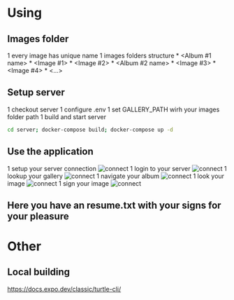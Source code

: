 # Using
## Images folder
1 every image has unique name
1 images folders structure
    * <Album #1 name>
        * <Image #1>
        * <Image #2>
    * <Album #2 name>
        * <Image #3>
        * <Image #4>
        * <...>
## Setup server
1 checkout server
1 configure .env
    1 set GALLERY_PATH wirh your images folder path
    1 build and start server
```bash
cd server; docker-compose build; docker-compose up -d
```
## Use the application
1 setup your server connection
![connect](https://github.com/murmilad/podpisaka/blob/master/images/password.png?raw=true|width=200)
1 login to your server 
![connect](https://github.com/murmilad/podpisaka/blob/master/images/login.png?raw=true|width=200)
1 lookup your gallery 
![connect](https://github.com/murmilad/podpisaka/blob/master/images/gallery.png?raw=true|width=200)
1 navigate your album 
![connect](https://github.com/murmilad/podpisaka/blob/master/images/album.png?raw=true|width=200)
1 look your image 
![connect](https://github.com/murmilad/podpisaka/blob/master/images/art.png?raw=true|width=200)
1 sign your image 
![connect](https://github.com/murmilad/podpisaka/blob/master/images/sign.png?raw=true|width=200)
## Here you have an resume.txt with your signs for your pleasure

# Other
## Local building
https://docs.expo.dev/classic/turtle-cli/